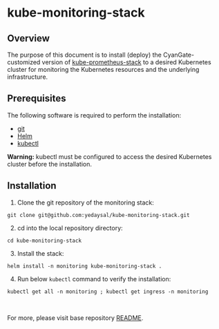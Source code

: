 # kube-monitoring-stack

## Overview

The purpose of this document is to install (deploy) the CyanGate-customized version of [kube-prometheus-stack](https://github.com/prometheus-community/helm-charts/tree/main/charts/kube-prometheus-stack) to a desired Kubernetes cluster for monitoring the Kubernetes resources and the underlying infrastructure.

## Prerequisites

The following software is required to perform the installation:

- [git](https://git-scm.com/downloads)
- [Helm](https://helm.sh/docs/intro/install/)
- [kubectl](https://kubernetes.io/docs/tasks/tools/)

**Warning:** kubectl must be configured to access the desired Kubernetes cluster before the installation.

## Installation

1. Clone the git repository of the monitoring stack:

```console
git clone git@github.com:yedaysal/kube-monitoring-stack.git
```

2. cd into the local repository directory:

```console
cd kube-monitoring-stack
```

3. Install the stack:

```console
helm install -n monitoring kube-monitoring-stack .
```

4. Run below `kubectl` command to verify the installation:

```console
kubectl get all -n monitoring ; kubectl get ingress -n monitoring
```

<br>

For more, please visit base repository [README](https://github.com/prometheus-community/helm-charts/blob/main/charts/kube-prometheus-stack/README.md).
